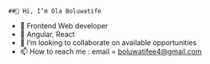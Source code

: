                                                                     
                                                                          ##👋 Hi, I’m Ola Boluwatife

- 👀 Frontend Web developer
- 🌱 Angular, React
- 💞️ I’m looking to collaborate on available opportunities
- 📫 How to reach me : email = boluwatifee4@gmail.com

<!---
boluwatifee4/boluwatifee4 is a ✨ special ✨ repository because its `README.md` (this file) appears on your GitHub profile.
You can click the Preview link to take a look at your changes.
--->
